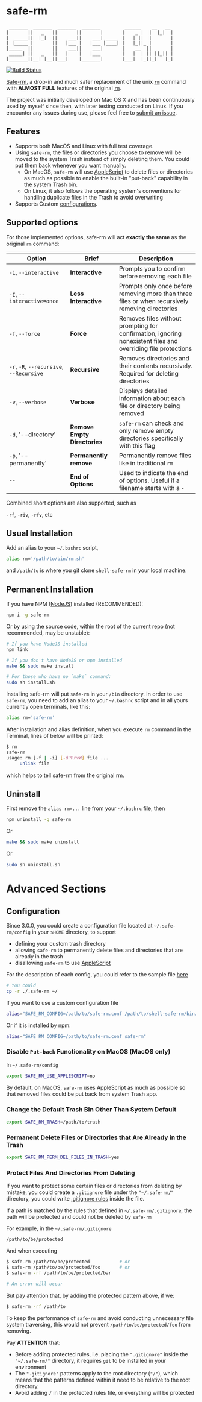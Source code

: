 # safe-rm

```
 _______  _______  _______  _______         ______    __   __
|       ||   _   ||       ||       |       |    _ |  |  |_|  |
|  _____||  |_|  ||    ___||    ___| ____  |   | ||  |       |
| |_____ |       ||   |___ |   |___ |____| |   |_||_ |       |
|_____  ||       ||    ___||    ___|       |    __  ||       |
 _____| ||   _   ||   |    |   |___        |   |  | || ||_|| |
|_______||__| |__||___|    |_______|       |___|  |_||_|   |_|
```

[![Build Status](https://github.com/kaelzhang/shell-safe-rm/actions/workflows/nodejs.yml/badge.svg)](https://github.com/kaelzhang/shell-safe-rm/actions/workflows/nodejs.yml)

[Safe-rm][safe-rm], a drop-in and much safer replacement of the unix [`rm`][rm] command with **ALMOST FULL** features of the original [`rm`][rm].

The project was initially developed on Mac OS X and has been continuously used by myself since then, with later testing conducted on Linux. If you encounter any issues during use, please feel free to [submit an issue](https://github.com/kaelzhang/shell-safe-rm/issues/new).

## Features
- Supports both MacOS and Linux with full test coverage.
- Using `safe-rm`, the files or directories you choose to remove will be moved to the system Trash instead of simply deleting them. You could put them back whenever you want manually.
  - On MacOS, `safe-rm` will use [AppleScript][applescript] to delete files or directories as much as possible to enable the built-in "put-back" capability in the system Trash bin.
  - On Linux, it also follows the operating system's conventions for handling duplicate files in the Trash to avoid overwriting
- Supports Custom [configurations](#configuration).

## Supported options

For those implemented options, safe-rm will act **exactly the same** as the original `rm` command:

| Option | Brief | Description |
| ------ | ----- | ------------ |
| `-i`, `--interactive` | **Interactive** | Prompts you to confirm before removing each file |
| `-I`, `--interactive=once` | **Less Interactive** | Prompts only once before removing more than three files or when recursively removing directories |
| `-f`, `--force` | **Force** | Removes files without prompting for confirmation, ignoring nonexistent files and overriding file protections |
| `-r`, `-R`, `--recursive`, `--Recursive` | **Recursive** | Removes directories and their contents recursively. Required for deleting directories |
| `-v`, `--verbose` | **Verbose** | Displays detailed information about each file or directory being removed |
| `-d`, '--directory' | **Remove Empty Directories** | `safe-rm` can check and only remove empty directories specifically with this flag |
| `-p`, '--permanently' | **Permanently remove** | Permanently remove files like in traditional `rm` |
| `--` | **End of Options** | Used to indicate the end of options. Useful if a filename starts with a `-` |

Combined short options are also supported, such as

`-rf`, `-riv`, `-rfv`, etc

## Usual Installation

Add an alias to your `~/.bashrc` script,

```sh
alias rm='/path/to/bin/rm.sh'
```

and `/path/to` is where you git clone `shell-safe-rm` in your local machine.

## Permanent Installation

If you have NPM ([NodeJS](https://nodejs.org/)) installed (RECOMMENDED):

```sh
npm i -g safe-rm
```

Or by using the source code, within the root of the current repo (not recommended, may be unstable):

```sh
# If you have NodeJS installed
npm link

# If you don't have NodeJS or npm installed
make && sudo make install

# For those who have no `make` command:
sudo sh install.sh
```

Installing safe-rm will put `safe-rm` in your `/bin` directory. In order to use
`safe-rm`, you need to add an alias to your `~/.bashrc` script and in all yours
currently open terminals, like this:

```sh
alias rm='safe-rm'
```

After installation and alias definition, when you execute `rm` command in the Terminal, lines of below will be printed:

```sh
$ rm
safe-rm
usage: rm [-f | -i] [-dPRrvW] file ...
     unlink file
```

which helps to tell safe-rm from the original rm.

## Uninstall

First remove the `alias rm=...` line from your `~/.bashrc` file, then

```sh
npm uninstall -g safe-rm
```

Or

```sh
make && sudo make uninstall
```

Or

```sh
sudo sh uninstall.sh
```

# Advanced Sections

## Configuration

Since 3.0.0, you could create a configuration file located at `~/.safe-rm/config` in your `$HOME` directory, to support
- defining your custom trash directory
- allowing `safe-rm` to permanently delete files and directories that are already in the trash
- disallowing `safe-rm` to use [AppleScript][applescript]

For the description of each config, you could refer to the sample file [here](./.safe-rm/config)

```sh
# You could
cp -r ./.safe-rm ~/
```

If you want to use a custom configuration file

```sh
alias="SAFE_RM_CONFIG=/path/to/safe-rm.conf /path/to/shell-safe-rm/bin/rm.sh"
```

Or if it is installed by npm:

```sh
alias="SAFE_RM_CONFIG=/path/to/safe-rm.conf safe-rm"
```

### Disable `Put-back` Functionality on MacOS (MacOS only)

In `~/.safe-rm/config`

```sh
export SAFE_RM_USE_APPLESCRIPT=no
```

By default, on MacOS, `safe-rm` uses AppleScript as much as possible so that removed files could be put back from system Trash app.

### Change the Default Trash Bin Other Than System Default

```sh
export SAFE_RM_TRASH=/path/to/trash
```

### Permanent Delete Files or Directories that Are Already in the Trash

```sh
export SAFE_RM_PERM_DEL_FILES_IN_TRASH=yes
```

### Protect Files And Directories From Deleting

If you want to protect some certain files or directories from deleting by mistake, you could create a `.gitignore` file under the `"~/.safe-rm/"` directory, you could write [.gitignore rules](https://git-scm.com/docs/gitignore) inside the file.

If a path is matched by the rules that defined in `~/.safe-rm/.gitignore`, the path will be protected and could not be deleted by `safe-rm`

For example, in the `~/.safe-rm/.gitignore`

```.gitignore
/path/to/be/protected
```

And when executing

```sh
$ safe-rm /path/to/be/protected           # or
$ safe-rm /path/to/be/protected/foo       # or
$ safe-rm -rf /path/to/be/protected/bar

# An error will occur
```

But pay attention that, by adding the protected pattern above, if we:

```sh
$ safe-rm -rf /path/to
```

To keep the performance of `safe-rm` and avoid conducting unnecessary file system traversing, this would not prevent `/path/to/be/protected/foo` from removing.

Pay **ATTENTION** that:
- Before adding protected rules, i.e. placing the `".gitignore"` inside the `"~/.safe-rm/"` directory, it requires `git` to be installed in your environment
- The `".gitignore"` patterns apply to the root directory (`"/"`), which means that the patterns defined within it need to be relative to the root directory.
- Avoid adding `/` in the protected rules file, or everything will be protected


[applescript]: https://en.wikipedia.org/wiki/AppleScript
[rm]: https://en.wikipedia.org/wiki/Rm_(Unix)
[safe-rm]: https://github.com/kaelzhang/shell-safe-rm

